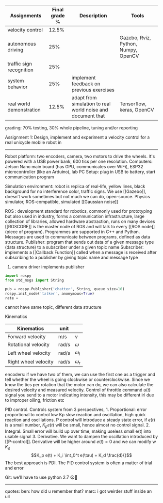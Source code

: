 
| Assignments | Final grade % | Description | Tools |
| ---- | ---- | ---- | ---- |
| velocity control | 12.5% |  |  |
| autonomous driving | 25% |  | Gazebo, Rviz, Python, Numpy, OpenCV |
| traffic sign recognition | 25% |  |  |
| system behavior | 25% | implement feedback on previous exercises |  |
| real world demonstration | 12.5% | adapt from simulation to real world noise and document that | Tensorflow, keras, OpenCV |

grading: 70% testing, 30% whole pipeline, tuning and/or reporting

Assignment 1: Design, implement and experiment a velocity control for a real unicycle mobile robot in 
- - -

Robot platform: 
	two encoders, camera, two motors to drive the wheels. It's powered with a USB power bank, 600 tics per one resolution. 
	Computers: Jetson Nano main board (has GPU, communicates over WiFi), ESP32 microcontroller (like an Arduino), lab PC
	Setup: plug in USB to battery, start communication program

Simulation environment: 
	robot is replica of real-life, yellow lines, black background for no interference color, traffic signs. We use [[Gazebo]], doesn't work sometimes but not much we can do, open-source. Physics simulator, ROS-compatible, simulated [[Gaussian noise]]

ROS :
	development standard for robotics, commonly used for prototyping but also used in industry, forms a communication infrastructure, large collection of libraries, allowed hardware abstraction, runs on many devices
	[[ROSCORE]] is the master node of ROS and will talk to every [[ROS node]] (piece of program). Programmes are supported in C++ and Python. Messages are used to communicate between programs, defined as data structure. 
		Publisher: program that sends out data of a given message type (data structure) to a subscriber under a given topic name 
		Subscriber: implements a [[Callback Function]] called when a message is received after subscribing to a publisher by giving topic name and message type

1. camera driver implements publisher

```Python
import rospy
from std_msgs import String

pub = rospy.Publisher('chatter', String, queue_size=10)
rospy.init_node('talker', anonymous=True)
rate = 
```
cannot have same topic, different data structure

Kinematics

| Kinematics | unit |  |
| ---- | ---- | ---- |
| Forward velocity | m/s | v |
| Rotational velocity | rad/s | $\omega$ |
| Left wheel velocity | rad/s | $\omega_l$ |
| Right wheel velocity | rad/s | $\omega_r$ |
encoders: if we have two of them, we can use the first one as a trigger and tell whether the wheel is going clockwise or counterclockwise. Since we know the tics per rotation that the motor can do, we can also calculate the desired velocity and measured velocity. 
Control of throttle command $u(t)$ signal you send to a motor indicating intensity, this may be different irl due to improper oiling, friction etc

PID control. 
	Controls system from 3 perspectives, 
	1. Proportional: error proportional to control
		low Kp slow reaction and oscillation, high quick reaction and oscillations. P control will introduce a steady state error, if $e(t)$ is a small number, $K_p e(t)$ will be small, hence almost no control signal.
	2. Integral. Small error will build up over time, making useless small e(t) into usable signal
	3. Derivative. We want to dampen the oscillation introduced by [[P-control]]. Derivative will be higher around $e(t)=0$ and we can modify w $K_d$
$$K_p e(t) + K_i \int_0^t e(\tau) + K_d \frac{d}{}$$
The best approach is PDI. The PID control system is often a matter of trial and error

Git: we'll have to use python 2.7 😦🤢

- - -
quotes: 
ben: how did u remember that?
marc: i got weirder stuff inside an url
